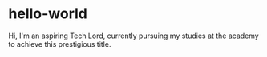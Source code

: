# hello-world

Hi, I'm an aspiring Tech Lord, currently pursuing my studies at the academy to achieve this prestigious title. 
